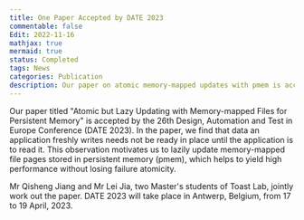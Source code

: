 ```yaml
---
title: One Paper Accepted by DATE 2023
commentable: false
Edit: 2022-11-16
mathjax: true
mermaid: true
status: Completed
tags: News
categories: Publication
description: Our paper on atomic memory-mapped updates with pmem is accepted by DATE 2023.
---
```


<p>Our paper titled "Atomic but Lazy Updating with Memory-mapped Files for Persistent Memory" is accepted by <a href="https://www.date-conference.com/" style="text-decoration: none;" target="_blank">the 26th Design, Automation and Test in Europe Conference (DATE 2023)</a>. In the paper, we find that data an application freshly writes needs not be ready in place until the application is to read it. This observation motivates us to lazily update memory-mapped file pages stored in persistent memory (pmem), which helps to yield high performance without losing failure atomicity.</p>

<p>Mr Qisheng Jiang and Mr Lei Jia, two Master's students of Toast Lab, jointly work out the paper. DATE 2023 will take place in Antwerp, Belgium, from 17 to 19 April, 2023.</p>

